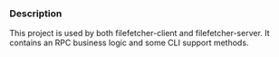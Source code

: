 ### Description

This project is used by both filefetcher-client and filefetcher-server.
It contains an RPC business logic and some CLI support methods.
